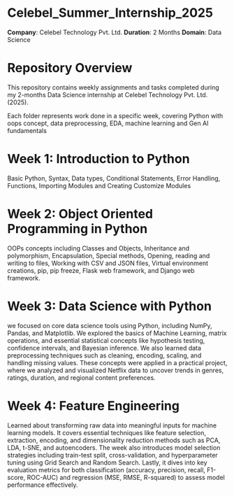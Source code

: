 # Celebel_Summer_Internship_2025

**Company**: Celebel Technology Pvt. Ltd.
**Duration**: 2 Months
**Domain**: Data Science

# Repository Overview
This repository contains weekly assignments and tasks completed during my 2-months Data Science internship at Celebel Technology Pvt. Ltd. (2025).

Each folder represents work done in a specific week, covering Python with oops concept, data preprocessing, EDA, machine learning and Gen AI fundamentals

# Week 1: Introduction to Python
Basic Python, Syntax, Data types, Conditional Statements, Error Handling, Functions, Importing Modules and Creating Customize Modules 

# Week 2: Object Oriented Programming in Python
OOPs concepts including Classes and Objects, Inheritance and polymorphism, Encapsulation, Special methods, Opening, reading and writing to files, Working with CSV and JSON files, Virtual environment creations, pip, pip freeze, Flask web framework, and Django web framework.

# Week 3: Data Science with Python
we focused on core data science tools using Python, including NumPy, Pandas, and Matplotlib. We explored the basics of Machine Learning, matrix operations, and essential statistical concepts like hypothesis testing, confidence intervals, and Bayesian inference. We also learned data preprocessing techniques such as cleaning, encoding, scaling, and handling missing values. These concepts were applied in a practical project, where we analyzed and visualized Netflix data to uncover trends in genres, ratings, duration, and regional content preferences.

# Week 4: Feature Engineering
Learned about transforming raw data into meaningful inputs for machine learning models. It covers essential techniques like feature selection, extraction, encoding, and dimensionality reduction methods such as PCA, LDA, t-SNE, and autoencoders. The week also introduces model selection strategies including train-test split, cross-validation, and hyperparameter tuning using Grid Search and Random Search. Lastly, it dives into key evaluation metrics for both classification (accuracy, precision, recall, F1-score, ROC-AUC) and regression (MSE, RMSE, R-squared) to assess model performance effectively.
